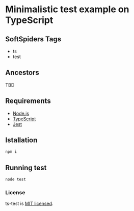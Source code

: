 # Minimalistic test example on TypeScript

## SoftSpiders Tags

* ts
* test

## Ancestors

TBD

## Requirements

* [Node.js](https://nodejs.org/en/download/package-manager/)
* [TypeScript](https://www.typescriptlang.org/)
* [Jest](https://jestjs.io/)

## Istallation

```sh
npm i
```

## Running test

```sh
node test
```

### License

ts-test is [MIT licensed](./LICENSE).
